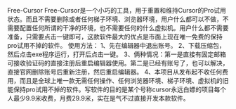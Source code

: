 Free-Cursor
Free-Cursor是一个小巧的工具，用于重置和维持Cursor的Pro试用状态。而且不需要删除或者任何梯子环境、浏览器环境，用户什么都可以不做，不需要配置任何所谓的干净的环境，也不需要任何的什么虚拟机。用户什么都不需要准备，只需要点击一键即可，这款软件最大的优点是市面上现在唯一免费的保持pro试用不掉的软件。
使用方法：
1、先在编辑器中退出账号。
2、下载压缩包，然后点击exe程序运行，打开后点击一键。
3、俩种情况：第一是直接有固定邮箱可接收验证码的直接注册后重启编辑器使用。第二是已经有账号了，也可以解决，直接官网删除账号后重新注册，然后重启编辑器。
4、本项目从发布起不收任何费用，而且是全球上唯一款无需任何操作、任何浏览器环境、梯子环境、虚拟机的旧能保持pro试用不掉的软件。写软件的目的是某个号称cursor永远白嫖的项目每个人最少9.9米收费，月费29.9米，实在是气不过直接开发本款软件。


